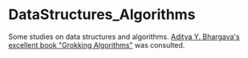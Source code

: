 # DataStructures_Algorithms
Some studies on data structures and algorithms. [Aditya Y. Bhargava's excellent book "Grokking Algorithms"](https://www.manning.com/books/grokking-algorithms) was consulted.
